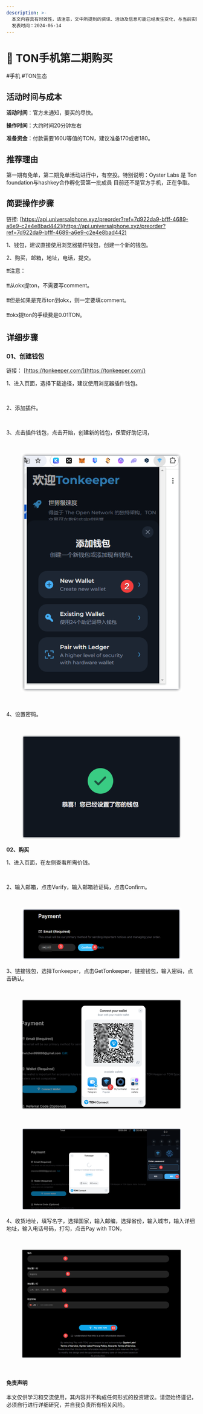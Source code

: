 ```yaml
---
description: >-
  本文内容具有时效性，请注意，文中所提到的资讯、活动及信息可能已经发生变化，与当前实际情况有所不同。我们建议您在做出任何决策之前，始终进行自主研究和验证。
  发表时间：2024-06-14
---
```


# 🏉 TON手机第二期购买

\#手机 #TON生态

## 活动时间与成本 <a href="#huo-dong-shi-jian-yu-cheng-ben" id="huo-dong-shi-jian-yu-cheng-ben"></a>

**活动时间**：官方未通知，要买的尽快。

**操作时间**：大约时间20分钟左右

**准备资金**：付款需要160U等值的TON，建议准备170或者180。

## 推荐理由 <a href="#tui-jian-li-you" id="tui-jian-li-you"></a>

第一期有免单，第二期免单活动进行中，有空投。特别说明：Oyster Labs 是 Ton foundation与hashkey合作孵化营第一批成員 目前还不是官方手机，正在争取。

## 简要操作步骤 <a href="#jian-yao-cao-zuo-bu-zhou" id="jian-yao-cao-zuo-bu-zhou"></a>

链接: [https://api.universalphone.xyz/preorder?ref=7d922da9-bfff-4689-a6e9-c2e4e8bad442](https://api.universalphone.xyz/preorder?ref=7d922da9-bfff-4689-a6e9-c2e4e8bad442)

1、钱包，建议直接使用浏览器插件钱包，创建一个新的钱包。

2、购买，邮箱，地址，电话，提交。

❗❗注意：

❗❗从okx提ton，不需要写comment。

❗❗但是如果是充币ton到okx，则一定要填comment。

❗❗okx提ton的手续费是0.01TON。

## 详细步骤 <a href="#xiang-xi-bu-zhou" id="xiang-xi-bu-zhou"></a>

### **01、创建钱包**

链接： [https://tonkeeper.com/](https://tonkeeper.com/)

1、进入页面，选择下载途径，建议使用浏览器插件钱包。

<figure><img src="https://airdrop.wejoinweb3.com/~gitbook/image?url=http%3A%2F%2Fbs-image-host.oss-cn-guangzhou.aliyuncs.com%2FPasted%2520image%252020240614142822.png.jpg&#x26;width=768&#x26;dpr=4&#x26;quality=100&#x26;sign=6b6e3847&#x26;sv=1" alt=""><figcaption></figcaption></figure>

2、添加插件。

<figure><img src="https://airdrop.wejoinweb3.com/~gitbook/image?url=http%3A%2F%2Fbs-image-host.oss-cn-guangzhou.aliyuncs.com%2FPasted%2520image%252020240614142843.png.jpg&#x26;width=768&#x26;dpr=4&#x26;quality=100&#x26;sign=52dd29f8&#x26;sv=1" alt=""><figcaption></figcaption></figure>

3、点击插件钱包，点击开始，创建新的钱包，保管好助记词，

<figure><img src="https://airdrop.wejoinweb3.com/~gitbook/image?url=http%3A%2F%2Fbs-image-host.oss-cn-guangzhou.aliyuncs.com%2FPasted%2520image%252020240614143101.png.jpg&#x26;width=768&#x26;dpr=4&#x26;quality=100&#x26;sign=6ecfc1b0&#x26;sv=1" alt=""><figcaption></figcaption></figure>

<figure><img src="../.gitbook/assets/image (11) (1) (1) (1) (1) (1).png" alt=""><figcaption></figcaption></figure>

<figure><img src="https://airdrop.wejoinweb3.com/~gitbook/image?url=http%3A%2F%2Fbs-image-host.oss-cn-guangzhou.aliyuncs.com%2FPasted%2520image%252020240614143154.png.jpg&#x26;width=768&#x26;dpr=4&#x26;quality=100&#x26;sign=a0e2e926&#x26;sv=1" alt=""><figcaption></figcaption></figure>

4、设置密码。

<figure><img src="https://airdrop.wejoinweb3.com/~gitbook/image?url=http%3A%2F%2Fbs-image-host.oss-cn-guangzhou.aliyuncs.com%2FPasted%2520image%252020240614145042.png.jpg&#x26;width=768&#x26;dpr=4&#x26;quality=100&#x26;sign=172a08c&#x26;sv=1" alt=""><figcaption></figcaption></figure>

<figure><img src="../.gitbook/assets/image (12) (1) (1) (1) (1) (1).png" alt=""><figcaption></figcaption></figure>

**02、购买**

1、进入页面，在左侧查看所需价钱。

<figure><img src="https://airdrop.wejoinweb3.com/~gitbook/image?url=http%3A%2F%2Fbs-image-host.oss-cn-guangzhou.aliyuncs.com%2FPasted%2520image%252020240614150044.png.jpg&#x26;width=768&#x26;dpr=4&#x26;quality=100&#x26;sign=4acd18e4&#x26;sv=1" alt=""><figcaption></figcaption></figure>

2、输入邮箱，点击Verify，输入邮箱验证码，点击Confirm。

<figure><img src="https://airdrop.wejoinweb3.com/~gitbook/image?url=http%3A%2F%2Fbs-image-host.oss-cn-guangzhou.aliyuncs.com%2FPasted%2520image%252020240614150805.png.jpg&#x26;width=768&#x26;dpr=4&#x26;quality=100&#x26;sign=27448165&#x26;sv=1" alt=""><figcaption></figcaption></figure>

<figure><img src="../.gitbook/assets/image (13) (1) (1) (1) (1) (1).png" alt=""><figcaption></figcaption></figure>

3、链接钱包，选择Tonkeeper，点击GetTonkeeper，链接钱包，输入密码，点击确认。

<figure><img src="https://airdrop.wejoinweb3.com/~gitbook/image?url=http%3A%2F%2Fbs-image-host.oss-cn-guangzhou.aliyuncs.com%2FPasted%2520image%252020240614151009.png.jpg&#x26;width=768&#x26;dpr=4&#x26;quality=100&#x26;sign=2cd0d8ee&#x26;sv=1" alt=""><figcaption></figcaption></figure>

<figure><img src="../.gitbook/assets/image (14) (1) (1) (1).png" alt=""><figcaption></figcaption></figure>

<figure><img src="https://airdrop.wejoinweb3.com/~gitbook/image?url=http%3A%2F%2Fbs-image-host.oss-cn-guangzhou.aliyuncs.com%2FPasted%2520image%252020240614153225.png.jpg&#x26;width=768&#x26;dpr=4&#x26;quality=100&#x26;sign=1c74c4dc&#x26;sv=1" alt=""><figcaption></figcaption></figure>

<figure><img src="../.gitbook/assets/image (15) (1) (1) (1).png" alt=""><figcaption></figcaption></figure>

4、收货地址，填写名字，选择国家，输入邮编，选择省份，输入城市，输入详细地址，输入电话号码，打勾，点击Pay with TON，

<figure><img src="https://airdrop.wejoinweb3.com/~gitbook/image?url=http%3A%2F%2Fbs-image-host.oss-cn-guangzhou.aliyuncs.com%2FPasted%2520image%252020240614151956.png.jpg&#x26;width=768&#x26;dpr=4&#x26;quality=100&#x26;sign=7a91751b&#x26;sv=1" alt=""><figcaption></figcaption></figure>

<figure><img src="../.gitbook/assets/image (16) (1) (1) (1).png" alt=""><figcaption></figcaption></figure>

<figure><img src="https://airdrop.wejoinweb3.com/~gitbook/image?url=http%3A%2F%2Fbs-image-host.oss-cn-guangzhou.aliyuncs.com%2FPasted%2520image%252020240614155155.png.jpg&#x26;width=768&#x26;dpr=4&#x26;quality=100&#x26;sign=af885e24&#x26;sv=1" alt=""><figcaption></figcaption></figure>

#### 免责声明 <a href="#mian-ze-sheng-ming" id="mian-ze-sheng-ming"></a>

本文仅供学习和交流使用，其内容并不构成任何形式的投资建议。请您始终谨记，必须自行进行详细研究，并自我负责所有相关风险。
